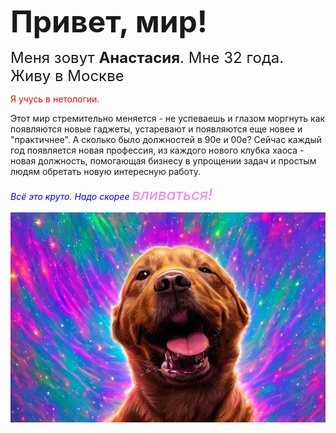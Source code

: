 <font size="15">**Привет, мир!**</font>

<font size="5">Меня зовут __Анастасия__. Мне 32 года. Живу в Москве </font> 

<font color="red">Я учусь в нетологии.</font>


Этот мир стремительно меняется - не успеваешь и глазом моргнуть как появляются новые гаджеты, устаревают и появляются еще новее и "практичнее". А сколько было должностей в 90е и 00е? Сейчас каждый год появляется новая профессия, из каждого нового клубка хаоса - новая должность, помогающая бизнесу в упрощении задач и простым людям обретать новую интересную работу.

<font color="blue"><p><em>Всё это круто. Надо скорее <font size="5"><font color="violet">вливаться!</em><p></font>

<img src="wof.jpg">

